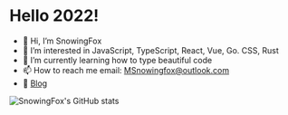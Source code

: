 # Hello 2022!

- 👋 Hi, I’m SnowingFox
- 👀 I’m interested in JavaScript, TypeScript, React, Vue, Go. CSS, Rust
- 🌱 I’m currently learning how to type beautiful code
- 📫 How to reach me  email: MSnowingfox@outlook.com
- 📝 [Blog](https://snowingfox.vercel.app)

![SnowingFox's GitHub stats](https://github-readme-stats.vercel.app/api?username=snowingfox)
